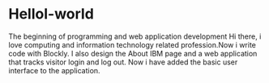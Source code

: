 # Hellol-world
The beginning of programming and web application development
Hi there, i love computing and information technology related profession.Now i write code with Blockly.
I also design the About IBM page and a web application that tracks visitor login and log out.
Now i have added the basic user interface to the application.
